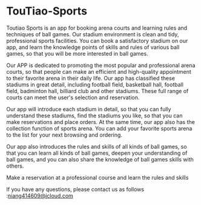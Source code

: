 # TouTiao-Sports

Toutiao Sports is an app for booking arena courts and learning rules and techniques of ball games. Our stadium environment is clean and tidy, professional sports facilities. You can book a satisfactory stadium on our app, and learn the knowledge points of skills and rules of various ball games, so that you will be more interested in ball games.

Our APP is dedicated to promoting the most popular and professional arena courts, so that people can make an efficient and high-quality appointment to their favorite arena in their daily life. Our app has classified these stadiums in great detail, including football field, basketball hall, football field, badminton hall, billiard club and other stadiums. These full range of courts can meet the user's selection and reservation.

Our app will introduce each stadium in detail, so that you can fully understand these stadiums, find the stadiums you like, so that you can make reservations and place orders. At the same time, our app also has the collection function of sports arena. You can add your favorite sports arena to the list for your next browsing and ordering.

Our app also introduces the rules and skills of all kinds of ball games, so that you can learn all kinds of ball games, deepen your understanding of ball games, and you can also share the knowledge of ball games skills with others.

Make a reservation at a professional course and learn the rules and skills

If you have any questions, please contact us as follows :niang414609@icloud.com
